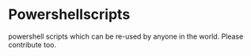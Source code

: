 # Powershellscripts
powershell scripts which can be re-used by anyone in the world. Please contribute too.
